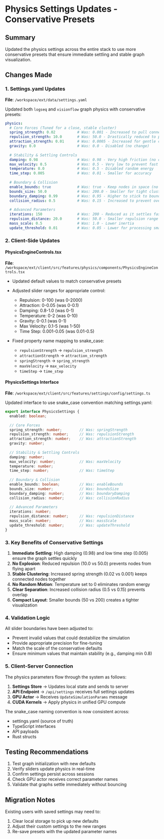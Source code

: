 # Physics Settings Updates - Conservative Presets

## Summary
Updated the physics settings across the entire stack to use more conservative presets that ensure immediate settling and stable graph visualization.

## Changes Made

### 1. Settings.yaml Updates
**File**: `/workspace/ext/data/settings.yaml`

Updated both `logseq` and `visionflow` graph physics with conservative presets:

```yaml
physics:
  # Core Forces (Tuned for a close, stable cluster)
  spring_strength: 0.02          # Was: 0.001 - Increased to pull connected nodes together
  repulsion_strength: 10.0       # Was: 50.0 - Drastically reduced to prevent explosion
  attraction_strength: 0.01      # Was: 0.0005 - Increased for gentle centre pull
  gravity: 0.0                   # Was: 0.0 - Disabled (no change)
  
  # Stability & Settling Controls
  damping: 0.98                  # Was: 0.98 - Very high friction (no change)
  max_velocity: 0.5              # Was: 0.5 - Very low to prevent fast movement (no change)
  temperature: 0.0               # Was: 0.5 - Disabled random energy
  time_step: 0.005               # Was: 0.01 - Smaller for accuracy
  
  # Boundary & Collision
  enable_bounds: true            # Was: true - Keep nodes in space (no change)
  bounds_size: 50.0              # Was: 200.0 - Smaller for tight cluster
  boundary_damping: 0.99         # Was: 0.95 - Higher to stick to boundary
  collision_radius: 0.5          # Was: 0.15 - Increased to prevent overlap
  
  # Advanced Parameters
  iterations: 150                # Was: 200 - Reduced as it settles faster
  repulsion_distance: 20.0       # Was: 50.0 - Smaller repulsion range
  mass_scale: 0.5                # Was: 1.0 - Lower inertia
  update_threshold: 0.01         # Was: 0.05 - Lower for processing small movements
```

### 2. Client-Side Updates

#### PhysicsEngineControls.tsx
**File**: `/workspace/ext/client/src/features/physics/components/PhysicsEngineControls.tsx`

- Updated default values to match conservative presets
- Adjusted slider ranges for appropriate control:
  - Repulsion: 0-100 (was 0-2000)
  - Attraction: 0-0.05 (was 0-0.1)
  - Damping: 0.8-1.0 (was 0-1)
  - Temperature: 0-2 (was 0-10)
  - Gravity: 0-0.1 (was 0-1)
  - Max Velocity: 0.1-5 (was 1-50)
  - Time Step: 0.001-0.05 (was 0.01-0.5)

- Fixed property name mapping to snake_case:
  - `repulsionStrength` → `repulsion_strength`
  - `attractionStrength` → `attraction_strength`
  - `springStrength` → `spring_strength`
  - `maxVelocity` → `max_velocity`
  - `timeStep` → `time_step`

#### PhysicsSettings Interface
**File**: `/workspace/ext/client/src/features/settings/config/settings.ts`

Updated interface to use snake_case convention matching settings.yaml:

```typescript
export interface PhysicsSettings {
  enabled: boolean;
  
  // Core Forces
  spring_strength: number;        // Was: springStrength
  repulsion_strength: number;     // Was: repulsionStrength
  attraction_strength: number;    // Was: attractionStrength
  gravity: number;
  
  // Stability & Settling Controls
  damping: number;
  max_velocity: number;           // Was: maxVelocity
  temperature: number;
  time_step: number;              // Was: timeStep
  
  // Boundary & Collision
  enable_bounds: boolean;         // Was: enableBounds
  bounds_size: number;            // Was: boundsSize
  boundary_damping: number;       // Was: boundaryDamping
  collision_radius: number;       // Was: collisionRadius
  
  // Advanced Parameters
  iterations: number;
  repulsion_distance: number;     // Was: repulsionDistance
  mass_scale: number;             // Was: massScale
  update_threshold: number;       // Was: updateThreshold
}
```

### 3. Key Benefits of Conservative Settings

1. **Immediate Settling**: High damping (0.98) and low time step (0.005) ensure the graph settles quickly
2. **No Explosion**: Reduced repulsion (10.0 vs 50.0) prevents nodes from flying apart
3. **Stable Clustering**: Increased spring strength (0.02 vs 0.001) keeps connected nodes together
4. **No Random Motion**: Temperature set to 0 eliminates random energy
5. **Clear Separation**: Increased collision radius (0.5 vs 0.15) prevents overlap
6. **Compact Layout**: Smaller bounds (50 vs 200) creates a tighter visualization

### 4. Validation Logic

All slider boundaries have been adjusted to:
- Prevent invalid values that could destabilize the simulation
- Provide appropriate precision for fine-tuning
- Match the scale of the conservative defaults
- Ensure minimum values that maintain stability (e.g., damping min 0.8)

### 5. Client-Server Connection

The physics parameters flow through the system as follows:

1. **Settings Store** → Updates local state and sends to server
2. **API Endpoint** → `/api/settings` receives full settings updates
3. **GPU Actor** → Receives `UpdateSimulationParams` message
4. **CUDA Kernels** → Apply physics in unified GPU compute

The snake_case naming convention is now consistent across:
- settings.yaml (source of truth)
- TypeScript interfaces
- API payloads
- Rust structs

## Testing Recommendations

1. Test graph initialization with new defaults
2. Verify sliders update physics in real-time
3. Confirm settings persist across sessions
4. Check GPU actor receives correct parameter names
5. Validate that graphs settle immediately without bouncing

## Migration Notes

Existing users with saved settings may need to:
1. Clear local storage to pick up new defaults
2. Adjust their custom settings to the new ranges
3. Re-save presets with the updated parameter names